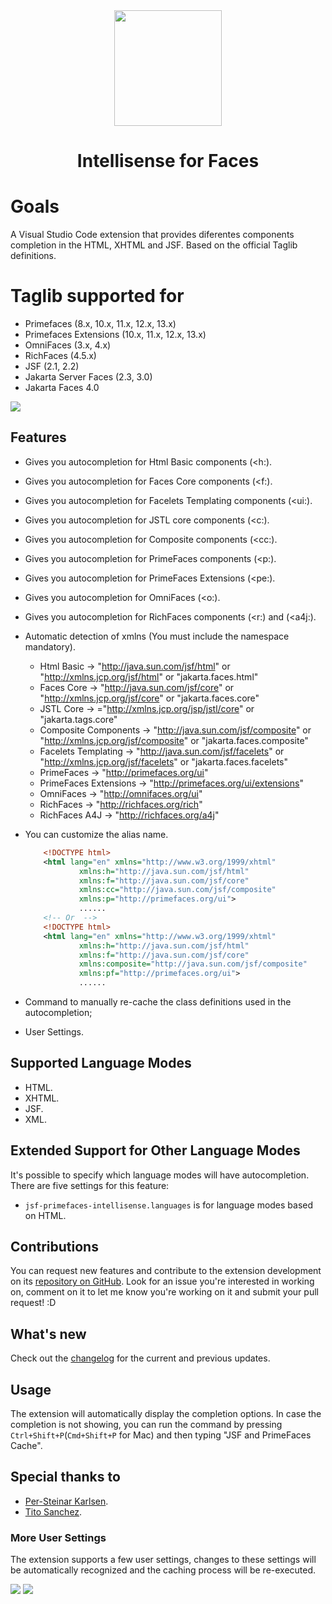 <div align="center">
<img src="https://github.com/primefaces-extensions/faces-intellisense/blob/main/images/icon.png" width="172" height="185">

# Intellisense for Faces
</div>

# Goals
A Visual Studio Code extension that provides diferentes components completion in the HTML, XHTML and JSF. Based on the official Taglib definitions.

# Taglib supported for
* Primefaces (8.x, 10.x, 11.x, 12.x, 13.x)
* Primefaces Extensions (10.x, 11.x, 12.x, 13.x)
* OmniFaces (3.x, 4.x)
* RichFaces (4.5.x)
* JSF (2.1, 2.2)
* Jakarta Server Faces (2.3, 3.0)
* Jakarta Faces 4.0


![](https://github.com/primefaces-extensions/faces-intellisense/blob/main/images/demo-animated.gif)

## Features
* Gives you autocompletion for Html Basic components (<h:).
* Gives you autocompletion for Faces Core components (<f:).
* Gives you autocompletion for Facelets Templating components (<ui:).
* Gives you autocompletion for JSTL core components (<c:).
* Gives you autocompletion for Composite components (<cc:).
* Gives you autocompletion for PrimeFaces components (<p:).
* Gives you autocompletion for PrimeFaces Extensions (<pe:).
* Gives you autocompletion for OmniFaces (<o:).
* Gives you autocompletion for RichFaces components (<r:) and (<a4j:).

* Automatic detection of xmlns (You must include the namespace mandatory).   
    * Html Basic -> "http://java.sun.com/jsf/html" or "http://xmlns.jcp.org/jsf/html" or "jakarta.faces.html"
    * Faces Core -> "http://java.sun.com/jsf/core" or "http://xmlns.jcp.org/jsf/core" or "jakarta.faces.core"
    * JSTL Core -> ="http://xmlns.jcp.org/jsp/jstl/core" or "jakarta.tags.core"
    * Composite Components -> "http://java.sun.com/jsf/composite" or "http://xmlns.jcp.org/jsf/composite" or "jakarta.faces.composite"
    * Facelets Templating -> "http://java.sun.com/jsf/facelets" or "http://xmlns.jcp.org/jsf/facelets" or "jakarta.faces.facelets"
    * PrimeFaces -> "http://primefaces.org/ui"
    * PrimeFaces Extensions -> "http://primefaces.org/ui/extensions"
    * OmniFaces -> "http://omnifaces.org/ui"
    * RichFaces -> "http://richfaces.org/rich"
    * RichFaces A4J -> "http://richfaces.org/a4j"

* You can customize the alias name.
    ```xml
        <!DOCTYPE html>
        <html lang="en" xmlns="http://www.w3.org/1999/xhtml" 
                xmlns:h="http://java.sun.com/jsf/html"
                xmlns:f="http://java.sun.com/jsf/core" 
                xmlns:cc="http://java.sun.com/jsf/composite" 
                xmlns:p="http://primefaces.org/ui">
                ......
        <!-- Or  -->	
        <!DOCTYPE html>
        <html lang="en" xmlns="http://www.w3.org/1999/xhtml" 
                xmlns:h="http://java.sun.com/jsf/html"
                xmlns:f="http://java.sun.com/jsf/core" 
                xmlns:composite="http://java.sun.com/jsf/composite" 
                xmlns:pf="http://primefaces.org/ui">
                ......
    ```
* Command to manually re-cache the class definitions used in the autocompletion;
* User Settings.

## Supported Language Modes
* HTML.
* XHTML.
* JSF.
* XML.

## Extended Support for Other Language Modes

It's possible to specify which language modes will have autocompletion. There are five settings for this feature:
* `jsf-primefaces-intellisense.languages` is for language modes based on HTML.


## Contributions
You can request new features and contribute to the extension development on its [repository on GitHub](https://github.com/primefaces-extensions/faces-intellisense/issues). Look for an issue you're interested in working on, comment on it to let me know you're working on it and submit your pull request! :D

## What's new

Check out the [changelog](https://github.com/primefaces-extensions/faces-intellisense/blob/main/CHANGELOG.md) for the current and previous updates.

## Usage
The extension will automatically display the completion options. In case the completion is not showing, you can run the command by pressing `Ctrl+Shift+P`(`Cmd+Shift+P` for Mac) and then typing "JSF and PrimeFaces Cache".

## Special thanks to
* [Per-Steinar Karlsen](https://github.com/per-steinar). 
* [Tito Sanchez](https://github.com/tmsanchez). 


### More User Settings
The extension supports a few user settings, changes to these settings will be automatically recognized and the caching process will be re-executed.


![](https://github.com/primefaces-extensions/faces-intellisense/blob/main/images/cache1-animated.gif)
![](https://github.com/primefaces-extensions/faces-intellisense/blob/main/images/cache2-animated.gif)
